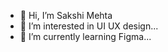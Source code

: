 - 👋 Hi, I’m Sakshi Mehta 
- 👀 I’m interested in UI UX design...
- 🌱 I’m currently learning Figma...
  

<!---
SakshiMehta-26/SakshiMehta-26 is a ✨ special ✨ repository because its `README.md` (this file) appears on your GitHub profile.
You can click the Preview link to take a look at your changes.
--->

